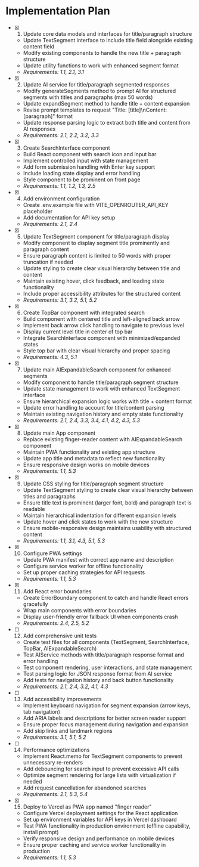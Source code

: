 # Implementation Plan

- [x] 1. Update core data models and interfaces for title/paragraph structure





  - Update TextSegment interface to include title field alongside existing content field
  - Modify existing components to handle the new title + paragraph structure
  - Update utility functions to work with enhanced segment format
  - _Requirements: 1.1, 2.1, 3.1_

- [x] 2. Update AI service for title/paragraph segmented responses

  - Modify generateSegments method to prompt AI for structured segments with titles and paragraphs (max 50 words)
  - Update expandSegment method to handle title + content expansion
  - Revise prompt templates to request "Title: [title]\nContent: [paragraph]" format
  - Update response parsing logic to extract both title and content from AI responses
  - _Requirements: 2.1, 2.2, 3.2, 3.3_

- [x] 3. Create SearchInterface component
  - Build React component with search icon and input bar
  - Implement controlled input with state management
  - Add form submission handling with Enter key support
  - Include loading state display and error handling
  - Style component to be prominent on front page
  - _Requirements: 1.1, 1.2, 1.3, 2.5_

- [x] 4. Add environment configuration
  - Create .env.example file with VITE_OPENROUTER_API_KEY placeholder
  - Add documentation for API key setup
  - _Requirements: 2.1, 2.4_

- [x] 5. Update TextSegment component for title/paragraph display

  - Modify component to display segment title prominently and paragraph content
  - Ensure paragraph content is limited to 50 words with proper truncation if needed
  - Update styling to create clear visual hierarchy between title and content
  - Maintain existing hover, click feedback, and loading state functionality
  - Include proper accessibility attributes for the structured content
  - _Requirements: 3.1, 3.2, 5.1, 5.2_

- [x] 6. Create TopBar component with integrated search
  - Build component with centered title and left-aligned back arrow
  - Implement back arrow click handling to navigate to previous level
  - Display current level title in center of top bar
  - Integrate SearchInterface component with minimized/expanded states
  - Style top bar with clear visual hierarchy and proper spacing
  - _Requirements: 4.3, 5.1_

- [x] 7. Update main AIExpandableSearch component for enhanced segments

  - Modify component to handle title/paragraph segment structure
  - Update state management to work with enhanced TextSegment interface
  - Ensure hierarchical expansion logic works with title + content format
  - Update error handling to account for title/content parsing
  - Maintain existing navigation history and empty state functionality
  - _Requirements: 2.1, 2.4, 3.3, 3.4, 4.1, 4.2, 4.3, 5.3_

- [x] 8. Update main App component
  - Replace existing finger-reader content with AIExpandableSearch component
  - Maintain PWA functionality and existing app structure
  - Update app title and metadata to reflect new functionality
  - Ensure responsive design works on mobile devices
  - _Requirements: 1.1, 5.3_

- [x] 9. Update CSS styling for title/paragraph segment structure

  - Update TextSegment styling to create clear visual hierarchy between titles and paragraphs
  - Ensure title text is prominent (larger font, bold) and paragraph text is readable
  - Maintain hierarchical indentation for different expansion levels
  - Update hover and click states to work with the new structure
  - Ensure mobile-responsive design maintains usability with structured content
  - _Requirements: 1.1, 3.1, 4.3, 5.1, 5.3_

- [x] 10. Configure PWA settings
  - Update PWA manifest with correct app name and description
  - Configure service worker for offline functionality
  - Set up proper caching strategies for API requests
  - _Requirements: 1.1, 5.3_

- [x] 11. Add React error boundaries

  - Create ErrorBoundary component to catch and handle React errors gracefully
  - Wrap main components with error boundaries
  - Display user-friendly error fallback UI when components crash
  - _Requirements: 2.4, 2.5, 5.2_

- [ ] 12. Add comprehensive unit tests
  - Create test files for all components (TextSegment, SearchInterface, TopBar, AIExpandableSearch)
  - Test AIService methods with title/paragraph response format and error handling
  - Test component rendering, user interactions, and state management
  - Test parsing logic for JSON response format from AI service
  - Add tests for navigation history and back button functionality
  - _Requirements: 2.1, 2.4, 3.2, 4.1, 4.3_

- [ ] 13. Add accessibility improvements
  - Implement keyboard navigation for segment expansion (arrow keys, tab navigation)
  - Add ARIA labels and descriptions for better screen reader support
  - Ensure proper focus management during navigation and expansion
  - Add skip links and landmark regions
  - _Requirements: 3.1, 5.1, 5.2_

- [ ] 14. Performance optimizations
  - Implement React.memo for TextSegment components to prevent unnecessary re-renders
  - Add debouncing for search input to prevent excessive API calls
  - Optimize segment rendering for large lists with virtualization if needed
  - Add request cancellation for abandoned searches
  - _Requirements: 2.1, 5.3, 5.4_


- [x] 15. Deploy to Vercel as PWA app named "finger reader"






  - Configure Vercel deployment settings for the React application
  - Set up environment variables for API keys in Vercel dashboard
  - Test PWA functionality in production environment (offline capability, install prompt)
  - Verify responsive design and performance on mobile devices
  - Ensure proper caching and service worker functionality in production
  - _Requirements: 1.1, 5.3_